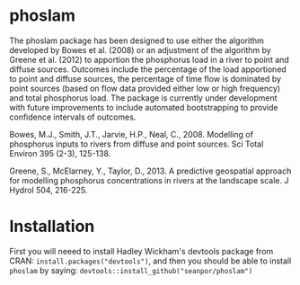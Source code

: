 phoslam
=======

The phoslam package has been designed to use either the algorithm developed by Bowes et al. (2008) or an adjustment of the algorithm by Greene et al. (2012) to apportion the phosphorus load in a river to point and diffuse sources. Outcomes include the percentage of the load apportioned to point and diffuse sources, the percentage of time flow is dominated by point sources (based on flow data provided either low or high frequency) and total phosphorus load. The package is currently under development with future improvements to include automated bootstrapping to provide confidence intervals of outcomes.

Bowes, M.J., Smith, J.T., Jarvie, H.P., Neal, C., 2008. Modelling of phosphorus inputs to rivers from
diffuse and point sources. Sci Total Environ 395 (2-3), 125-138.

Greene, S., McElarney, Y., Taylor, D., 2013. A predictive geospatial approach for modelling
phosphorus concentrations in rivers at the landscape scale. J Hydrol 504, 216-225.

# Installation

First you will neeed to install Hadley Wickham's devtools package from CRAN: `install.packages("devtools")`, and then you should be able to install `phoslam` by saying:
`
devtools::install_github("seanpor/phoslam")
`


